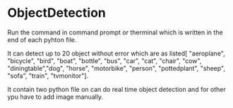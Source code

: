 # ObjectDetection

Run the command in command prompt or therminal which is written in the end of each pyhton file.

It can detect up to 20 object without error which are as listed[ "aeroplane", "bicycle", "bird", "boat", "bottle", "bus", "car", "cat",
 "chair", "cow", "diningtable","dog", "horse", "motorbike", "person", "pottedplant", "sheep", "sofa", "train", "tvmonitor"].

It contain two python file on can do real time object detection and for other ypu have to add image manually.
